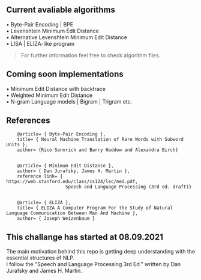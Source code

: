 ## Current avaliable algorithms
• Byte-Pair Encoding | BPE\
• Levenshtein Minimum Edit Distance\
• Alternative Levenshtein Minimum Edit Distance\
• LISA | ELIZA-like program 
> For further information feel free to check algorithm files.

## Coming soon implementations
• Minimum Edit Distance with backtrace\
• Weighted Minimum Edit Distance\
• N-gram Language models | Bigram | Trigram etc.


## References
        @article= { Byte-Pair Encoding },
        title= { Neural Machine Translation of Rare Words with Subword Units },
        author= {Rico Sennrich and Barry Haddow and Alexandra Birch}
        
        
        @article= { Minimum Edit Distance },
        author= { Dan Jurafsky, James H. Martin },
        reference link= { https://web.stanford.edu/class/cs124/lec/med.pdf,
                          Speech and Language Processing (3rd ed. draft)}
        
        
        @article= { ELIZA },
        title= { ELIZA A Computer Program For the Study of Natural Language Communication Between Man And Machine },
        author= { Joseph Weizenbaum }


## This challange has started at 08.09.2021
The main motivation behind this repo is getting deep understanding with the essential structures of NLP.\
I follow the "Speech and Language Processing 3rd Ed." written by Dan Jurafsky and James H. Martin.
